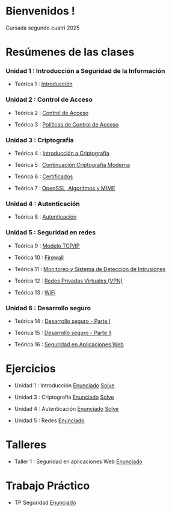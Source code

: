 # Bienvenidos !
Cursada segundo cuatri 2025

# Resúmenes de las clases  

### Unidad 1 : Introducción a Seguridad de la Información
- Teórica 1 : [ Introducción](https://github.com/ToniusRetonius/SegInf/blob/main/Te%C3%B3ricas/T1/Resumen%20T1.pdf)

### Unidad 2 : Control de Acceso
- Teórica 2 : [ Control de Acceso](https://github.com/ToniusRetonius/SegInf/blob/main/Te%C3%B3ricas/T2/Resumen%20T2.pdf)

- Teórica 3 : [ Políticas de Control de Acceso](https://github.com/ToniusRetonius/SegInf/blob/main/Te%C3%B3ricas/T3/Resumen%20T3.pdf)

### Unidad 3 : Criptografía

- Teórica 4 : [ Introducción a Criptografía](https://github.com/ToniusRetonius/SegInf/blob/main/Te%C3%B3ricas/T4/Resumen%20T4.pdf)

- Teórica 5 : [ Continuación Criptografía Moderna](https://github.com/ToniusRetonius/SegInf/blob/main/Te%C3%B3ricas/T5/Resumen%20T5.pdf)

- Teórica 6 : [ Certificados](https://github.com/ToniusRetonius/SegInf/blob/main/Te%C3%B3ricas/T6/Resumen%20T6.pdf)

- Teórica 7 : [ OpenSSL, Algoritmos y MIME](https://github.com/ToniusRetonius/SegInf/blob/main/Te%C3%B3ricas/T7/Resumen%20T7.pdf)


### Unidad 4 : Autenticación
- Teórica 8 : [Autenticación](https://github.com/ToniusRetonius/SegInf/blob/main/Te%C3%B3ricas/T8/Resumen%20T8.pdf)


### Unidad 5 : Seguridad en redes
- Teórica 9 : [Modelo TCP/IP](https://github.com/ToniusRetonius/SegInf/blob/main/Te%C3%B3ricas/T9/Resumen%20T9.pdf)

- Teórica 10 : [Firewall](https://github.com/ToniusRetonius/SegInf/blob/main/Te%C3%B3ricas/T10/Resumen%20T10.pdf)

- Teórica 11 : [Monitoreo y Sistema de Detección de Intrusiones ](https://github.com/ToniusRetonius/SegInf/blob/main/Te%C3%B3ricas/T11/Resumen%20T11.pdf)

- Teórica 12 : [Redes Privadas Virtuales (VPN)](https://github.com/ToniusRetonius/SegInf/blob/main/Te%C3%B3ricas/T12/Resumen%20T12.pdf)

- Teórica 13 : [WiFi](https://github.com/ToniusRetonius/SegInf/blob/main/Te%C3%B3ricas/T13/Resumen%20T13.pdf)

### Unidad 6 : Desarrollo seguro

- Teórica 14 : [ Desarrollo seguro - Parte I](https://github.com/ToniusRetonius/SegInf/blob/main/Te%C3%B3ricas/T14/Resumen%20T14.pdf)

- Teórica 15 : [ Desarrollo seguro - Parte II](https://github.com/ToniusRetonius/SegInf/blob/main/Te%C3%B3ricas/T15/Resumen%20T15.pdf)

- Teórica 16 : [ Seguridad en Aplicaciones Web](https://github.com/ToniusRetonius/SegInf/blob/main/Te%C3%B3ricas/T16/Resumen%20T16.pdf)

# Ejercicios

- Unidad 1 : Introducción [Enunciado](https://github.com/ToniusRetonius/SegInf/blob/main/Gu%C3%ADas/1/P1.pdf) [ Solve](https://github.com/ToniusRetonius/SegInf/blob/main/Gu%C3%ADas/1/solve.pdf).

- Unidad 3 : Criptografía [ Enunciado](https://github.com/ToniusRetonius/SegInf/blob/main/Gu%C3%ADas/3/practica_unidad3.pdf) [Solve](https://github.com/ToniusRetonius/SegInf/blob/main/Gu%C3%ADas/3/solve%20P3.pdf)

- Unidad 4 : Autenticación [ Enunciado](https://github.com/ToniusRetonius/SegInf/blob/main/Gu%C3%ADas/4/practica4.pdf) [ Solve](https://github.com/ToniusRetonius/SegInf/blob/main/Gu%C3%ADas/4/solve.pdf)

- Unidad 5 : Redes [ Enunciado](https://github.com/ToniusRetonius/SegInf/blob/main/Gu%C3%ADas/5/practica5.pdf)

# Talleres

- Taller 1 : Seguridad en aplicaciones Web [ Enunciado](https://github.com/ToniusRetonius/SegInf/blob/main/Talleres/Taller%201%20-%20seguridad%20en%20webapp/Enunciado.pdf)


# Trabajo Práctico

- TP Seguridad [ Enunciado](https://github.com/ToniusRetonius/SegInf/blob/main/TP/Enunciados.pdf)